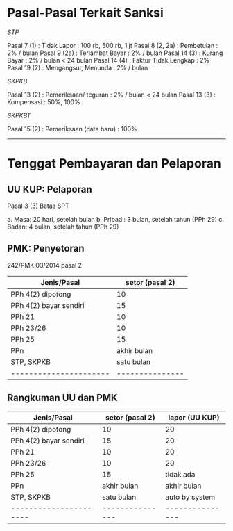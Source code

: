 # Pasal-Pasal Terkait Sanksi

*STP*

Pasal  7 (1)     : Tidak Lapor             : 100 rb, 500 rb, 1 jt
Pasal  8 (2, 2a) : Pembetulan              : 2% / bulan
Pasal  9 (2a)    : Terlambat Bayar         : 2% / bulan
Pasal 14 (3)     : Kurang Bayar            : 2% / bulan < 24 bulan
Pasal 14 (4)     : Faktur Tidak Lengkap    : 2%
Pasal 19 (2)     : Mengangsur, Menunda     : 2% / bulan

*SKPKB*

Pasal 13 (2)     : Pemeriksaan/ teguran    : 2% / bulan < 24 bulan
Pasal 13 (3)     : Kompensasi              : 50%, 100%

*SKPKBT*

Pasal 15 (2)     : Pemeriksaan (data baru) : 100%

-- -- --

# Tenggat Pembayaran dan Pelaporan

## UU KUP: Pelaporan

Pasal 3 (3) Batas SPT

a. Masa:    20 hari, setelah bulan
b. Pribadi: 3 bulan, setelah tahun (PPh 29)
c. Badan:   4 bulan, setelah tahun (PPh 29)

## PMK: Penyetoran

242/PMK.03/2014 pasal 2

| Jenis/Pasal            | setor (pasal 2) |
| ---------------------- | --------------- |
| PPh 4(2) dipotong      | 10              |
| PPh 4(2) bayar sendiri | 15              |
| PPh 21                 | 10              |
| PPh 23/26              | 10              |
| PPh 25                 | 15              |
| PPn                    | akhir bulan     |
| STP, SKPKB             | satu bulan      |
| ---------------------- | --------------- |

## Rangkuman UU dan PMK

| Jenis/Pasal            | setor (pasal 2) | lapor (UU KUP)  |
| ---------------------- | --------------- | --------------- |
| PPh 4(2) dipotong      | 10              | 20              |
| PPh 4(2) bayar sendiri | 15              | 20              |
| PPh 21                 | 10              | 20              |
| PPh 23/26              | 10              | 20              |
| PPh 25                 | 15              | tidak ada       |
| PPn                    | akhir bulan     | akhir bulan     |
| STP, SKPKB             | satu bulan      | auto by system  |
| ---------------------- | --------------- | --------------- |
